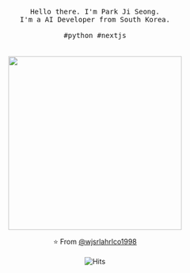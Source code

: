 <p align="center">
  <br>
  <samp>Hello there. I'm Park Ji Seong.<br> I'm a AI Developer from South Korea.<br><br>#python #nextjs</samp>
  <br>
  <br>
  <br>
  <img src="https://media.giphy.com/media/836HiJc7pgzy8iNXCn/giphy.gif" width="350" />
</p>

<p align="center">⭐️ From <a href="https://github.com/wjsrlahrlco1998">@wjsrlahrlco1998</a><br><br><img src="https://hits.seeyoufarm.com/api/count/incr/badge.svg?url=https%3A%2F%2Fgithub.com%2Fwjsrlahrlco1998&count_bg=%2379C83D&title_bg=%23555555&icon=github.svg&icon_color=%23FFFFFF&title=visits&edge_flat=false" alt="Hits"></p>
